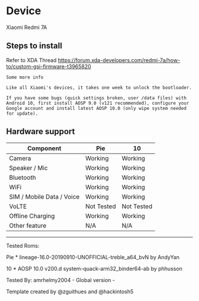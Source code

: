 # Device

Xiaomi Redmi 7A

## Steps to install
Refer to XDA Thread
https://forum.xda-developers.com/redmi-7a/how-to/custom-gsi-firmware-t3965820

    Some more info

    Like all Xiaomi's devices, it takes one week to unlock the bootloader.

    If you have some bugs (quick settings broken, user /data files) with Android 10, first install AOSP 9.0 (v121 recommended), configure your Google account and install latest AOSP 10.0 (only wipe system needed for update).

## Hardware support

| Component                 |      Pie                   |              10                |
|---------------------------|----------------------------|-------------------------------|
| Camera                    | Working                    | Working                       |
| Speaker / Mic             | Working                    | Working                       |
| Bluetooth                 | Working                    | Working                       |
| WiFi                      | Working                    | Working                       |
| SIM / Mobile Data / Voice | Working                    | Working                       |
| VoLTE                     | Not Tested                 | Not Tested                    |
| Offline Charging          | Working                    | Working                       |
| Other feature             | N/A                     | N/A                        |
---

Tested Roms:

Pie * lineage-16.0-20190910-UNOFFICIAL-treble_a64_bvN by AndyYan

10   * AOSP 10.0 v200.d system-quack-arm32_binder64-ab by phhusson

Tested By: amrhelmy2004 - Global version -

Template created by @zguithues and @hackintosh5